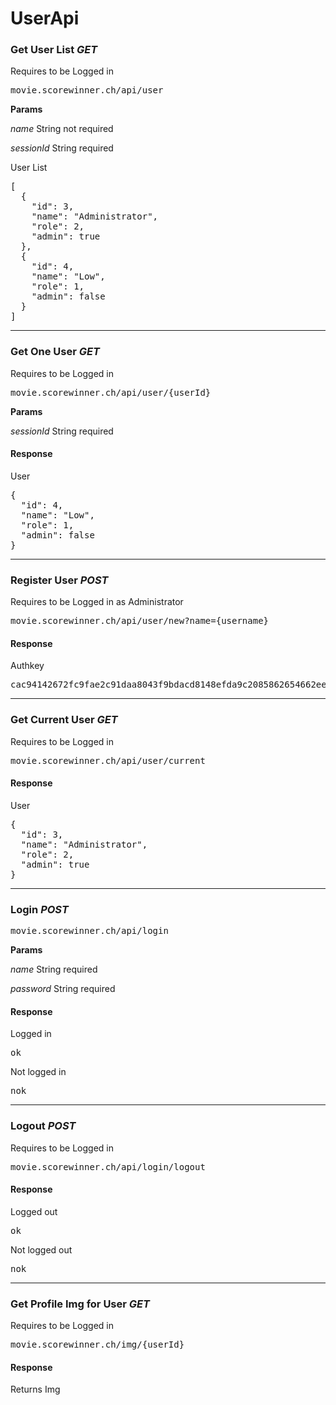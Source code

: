 <h1>UserApi</h1>
<h3>Get User List <i>GET</i></h3>
<p>Requires to be Logged in</p>
<pre>movie.scorewinner.ch/api/user</pre>
<b>Params</b>
<p><i>name</i> String not required</p>
<p><i>sessionId</i> String required</p>
<p>User List</p>
<pre>
[
  {
    "id": 3,
    "name": "Administrator",
    "role": 2,
    "admin": true
  },
  {
    "id": 4,
    "name": "Low",
    "role": 1,
    "admin": false
  }
]
</pre>
<hr>
<h3>Get One User <i>GET</i></h3>
<p>Requires to be Logged in</p>
<pre>movie.scorewinner.ch/api/user/{userId}</pre>
<b>Params</b>
<p><i>sessionId</i> String required</p>
<h4>Response</h4>
<p>User</p>
<pre>
{
  "id": 4,
  "name": "Low",
  "role": 1,
  "admin": false
}
</pre>
<hr>
<h3>Register User <i>POST</i></h3>
<p>Requires to be Logged in as Administrator</p>
<pre>movie.scorewinner.ch/api/user/new?name={username}</pre>
<h4>Response</h4>
<p>Authkey</p>
<pre>
cac94142672fc9fae2c91daa8043f9bdacd8148efda9c2085862654662ee866e
</pre>
<hr>
<h3>Get Current User <i>GET</i></h3>
<p>Requires to be Logged in</p>
<pre>movie.scorewinner.ch/api/user/current</pre>
<h4>Response</h4>
<p>User</p>
<pre>
{
  "id": 3,
  "name": "Administrator",
  "role": 2,
  "admin": true
}
</pre>
<hr>
<h3>Login <i>POST</i></h3>
<pre>movie.scorewinner.ch/api/login</pre>
<b>Params</b>
<p><i>name</i> String required</p>
<p><i>password</i> String required</p>
<h4>Response</h4>
<p>Logged in</p>
<pre>ok</pre>
<p>Not logged in</p>
<pre>nok</pre>
<hr>
<h3>Logout <i>POST</i></h3>
<p>Requires to be Logged in</p>
<pre>movie.scorewinner.ch/api/login/logout</pre>
<h4>Response</h4>
<p>Logged out</p>
<pre>ok</pre>
<p>Not logged out</p>
<pre>nok</pre>
<hr>
<h3>Get Profile Img for User <i>GET</i></h3>
<p>Requires to be Logged in</p>
<pre>movie.scorewinner.ch/img/{userId}</pre>
<h4>Response</h4>
<p>Returns Img</p>
